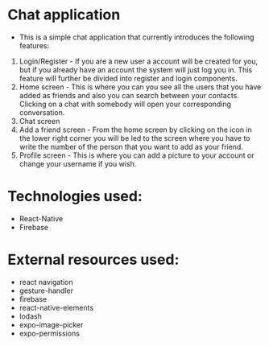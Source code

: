 # Chat application
- This is a simple chat application that currently introduces the following features:
1. Login/Register - If you are a new user a account will be created for you, but if you already have an account
the system will just log you in. This feature will further be divided into register and login components.
2. Home screen - This is where you can you see all the users that you have added as friends and also you can search between your
contacts. Clicking on a chat with somebody will open your corresponding conversation.
3. Chat screen
4. Add a friend screen - From the home screen by clicking on the icon in the lower right corner you will be led to the 
screen where you have to write the number of the person that you want to add as your friend.
5. Profile screen - This is where you can add a picture to your account or change your username if you wish.
# Technologies used: 
- React-Native
- Firebase 

# External resources used: 
- react navigation 
- gesture-handler
- firebase
- react-native-elements
- lodash
- expo-image-picker
- expo-permissions
